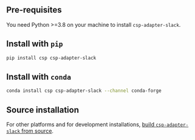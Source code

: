 ## Pre-requisites

You need Python >=3.8 on your machine to install `csp-adapter-slack`.

## Install with `pip`

```bash
pip install csp csp-adapter-slack
```

## Install with `conda`

```bash
conda install csp csp-adapter-slack --channel conda-forge
```

## Source installation

For other platforms and for development installations, [build `csp-adapter-slack` from source](Build-from-Source).
